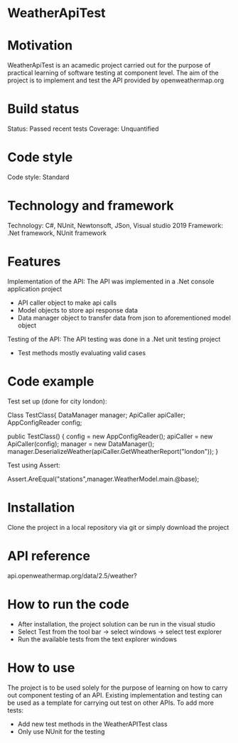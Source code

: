 # WeatherApiTest

# Motivation
WeatherApiTest is an acamedic project carried out for the purpose of practical learning of software testing at component level.
The aim of the project is to implement and test the API provided by openweathermap.org

# Build status
Status: Passed recent tests
Coverage: Unquantified

# Code style
Code style: Standard

# Technology and framework
Technology: C#, NUnit, Newtonsoft, JSon, Visual studio 2019
Framework: .Net framework, NUnit framework

# Features
Implementation of the API: The API was implemented in a .Net console application project
- API caller object to make api calls 
- Model objects to store api response data 
- Data manager object to transfer data from json to aforementioned model object

Testing of the API: The API testing was done in a .Net unit testing project
- Test methods mostly evaluating valid cases

# Code example
Test set up (done for city london): 

Class TestClass{
  DataManager manager;
  ApiCaller apiCaller;
  AppConfigReader config;
  
  public TestClass()
  {
      config = new AppConfigReader();
      apiCaller = new ApiCaller(config);
      manager = new DataManager();
      manager.DeserializeWeather(apiCaller.GetWheatherReport("london"));
  }

 Test using Assert:
 
 Assert.AreEqual("stations",manager.WeatherModel.main.@base);

# Installation
Clone the project in a local repository via git or simply download the project 

# API reference
api.openweathermap.org/data/2.5/weather?

# How to run the code 
- After installation, the project solution can be run in the visual studio
- Select Test from the tool bar -> select windows -> select test explorer
- Run the available tests from the text explorer windows

# How to use 
The project is to be used solely for the purpose of learning on how to carry out component testing of an API.
Existing implementation and testing can be used as a template for carrying out test on other APIs.
To add more tests:
- Add new test methods in the WeatherAPITest class
- Only use NUnit for the testing

